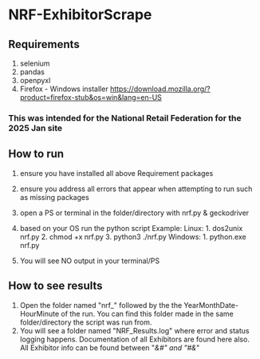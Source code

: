 # NRF-ExhibitorScrape
## Requirements
1. selenium
2. pandas
3. openpyxl
4. Firefox - Windows installer https://download.mozilla.org/?product=firefox-stub&os=win&lang=en-US

### This was intended for the National Retail Federation for the 2025 Jan site

## How to run
1. ensure you have installed all above Requirement packages
2. ensure you address all errors that appear when attempting to run such as missing packages

1. open a PS or terminal in the folder/directory with nrf.py & geckodriver
2. based on your OS run the python script
    Example:
        Linux: 
            1. dos2unix nrf.py
            2. chmod +x nrf.py
            3. python3 ./nrf.py
        Windows:
            1. python.exe nrf.py
3. You will see NO output in your terminal/PS


## How to see results
1. Open the folder named "nrf_" followed by the the YearMonthDate-HourMinute of the run. You can find this folder made in the same folder/directory the script was run from.
2. You will see a folder named "NRF_Results.log" where error and status logging happens. Documentation of all Exhibitors are found here also.
    All Exhibitor info can be found between "*&#" and "#&*"